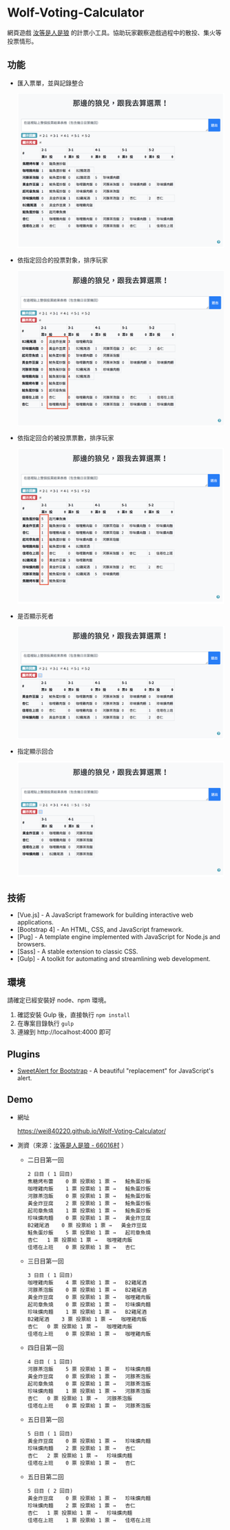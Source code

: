 # Wolf-Voting-Calculator

網頁遊戲 [汝等是人是狼](https://diam.ngct.net/index.php) 的計票小工具。協助玩家觀察遊戲過程中的散投、集火等投票情形。

## 功能

- 匯入票單，並與記錄整合

  ![匯入票單](docs/static/images/origin.png)

- 依指定回合的投票對象，排序玩家

  ![依投票對象排序](docs/static/images/sortByTarget.png)

- 依指定回合的被投票票數，排序玩家

  ![依被投票數排序](docs/static/images/sortByVotes.png)

- 是否顯示死者

  ![切換顯示死者](docs/static/images/showAliveOnly.png)

- 指定顯示回合

  ![顯示指定回合](docs/static/images/showSelected.png)

## 技術

- [Vue.js] - A JavaScript framework for building interactive web applications.
- [Bootstrap 4] - An HTML, CSS, and JavaScript framework.
- [Pug] - A template engine implemented with JavaScript for Node.js and browsers.
- [Sass] - A stable extension to classic CSS.
- [Gulp] - A toolkit for automating and streamlining web development.

## 環境

請確定已經安裝好 node、npm 環境。

1. 確認安裝 Gulp 後，直接執行 `npm install`
2. 在專案目錄執行 `gulp`
3. 連線到  http://localhost:4000 即可

## Plugins

- [SweetAlert for Bootstrap](https://github.com/lipis/bootstrap-sweetalert) - A beautiful "replacement" for JavaScript's alert.

## Demo

 - 網址

     https://wei840220.github.io/Wolf-Voting-Calculator/

 - 測資（來源：[汝等是人是狼 - 66016村](https://diam.ngct.net/old_log.php?log_mode=on&room_no=66016&reverse_log=on) ）

     - 二日目第一回

       ```
       2 日目 ( 1 回目)
       焦糖烤布蕾	0 票	投票給 1 票 →	鮭魚蛋炒飯
       咖哩雞肉飯	1 票	投票給 1 票 →	鮭魚蛋炒飯
       河豚茶泡飯	0 票	投票給 1 票 →	鮭魚蛋炒飯
       黃金炸豆腐	2 票	投票給 1 票 →	鮭魚蛋炒飯
       起司章魚燒	1 票	投票給 1 票 →	鮭魚蛋炒飯
       珍味爌肉麵	0 票	投票給 1 票 →	黃金炸豆腐
       B2雞尾酒	0 票	投票給 1 票 →	黃金炸豆腐
       鮭魚蛋炒飯	5 票	投票給 1 票 →	起司章魚燒
       杏仁	1 票	投票給 1 票 →	咖哩雞肉飯
       佳塔在上班	0 票	投票給 1 票 →	杏仁
       ```


     - 三日目第一回

       ```
       3 日目 ( 1 回目)
       咖哩雞肉飯	4 票	投票給 1 票 →	B2雞尾酒
       河豚茶泡飯	0 票	投票給 1 票 →	B2雞尾酒
       黃金炸豆腐	0 票	投票給 1 票 →	咖哩雞肉飯
       起司章魚燒	0 票	投票給 1 票 →	珍味爌肉麵
       珍味爌肉麵	1 票	投票給 1 票 →	B2雞尾酒
       B2雞尾酒	3 票	投票給 1 票 →	咖哩雞肉飯
       杏仁	0 票	投票給 1 票 →	咖哩雞肉飯
       佳塔在上班	0 票	投票給 1 票 →	咖哩雞肉飯
       ```

     - 四日目第一回

       ```
       4 日目 ( 1 回目)
       河豚茶泡飯	5 票	投票給 1 票 →	珍味爌肉麵
       黃金炸豆腐	0 票	投票給 1 票 →	河豚茶泡飯
       起司章魚燒	0 票	投票給 1 票 →	河豚茶泡飯
       珍味爌肉麵	1 票	投票給 1 票 →	河豚茶泡飯
       杏仁	0 票	投票給 1 票 →	河豚茶泡飯
       佳塔在上班	0 票	投票給 1 票 →	河豚茶泡飯
       ```

     - 五日目第一回

       ```
       5 日目 ( 1 回目)
       黃金炸豆腐	0 票	投票給 1 票 →	珍味爌肉麵
       珍味爌肉麵	2 票	投票給 1 票 →	杏仁
       杏仁	2 票	投票給 1 票 →	珍味爌肉麵
       佳塔在上班	0 票	投票給 1 票 →	杏仁
       ```

     - 五日目第二回

       ```
       5 日目 ( 2 回目)
       黃金炸豆腐	0 票	投票給 1 票 →	珍味爌肉麵
       珍味爌肉麵	2 票	投票給 1 票 →	杏仁
       杏仁	1 票	投票給 1 票 →	珍味爌肉麵
       佳塔在上班	1 票	投票給 1 票 →	佳塔在上班
       ```
